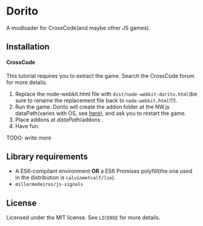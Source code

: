 # Dorito
A modloader for CrossCode(and maybe other JS games).

## Installation
#### CrossCode
This tutorial requires you to extract the game. Search the CrossCode forum for more details.

1. Replace the node-webkit.html file with `dist/node-webkit-dorito.html`(be sure to rename the replacement file back to `node-webkit.html`!!!).
2. Run the game. Dorito will create the addon folder at the NW.js dataPath(varies with OS, see [here](https://github.com/nwjs/nw.js/wiki/App#datapath)), and ask you to restart the game.
3. Place addons at *dataPath*/addons .
4. Have fun.

TODO: write more

## Library requirements
* A ES6-compilant environment **OR** a ES6 Promises polyfill(the one used in the distribution is `calvinmetcalf/lie`).
* `millermedeiros/js-signals`

## License
Licensed under the MIT license. See `LICENSE` for more details.
